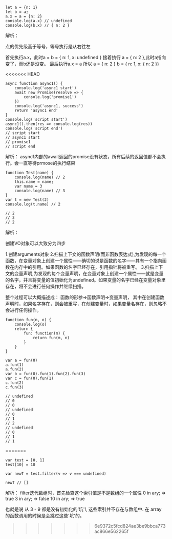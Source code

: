 ```
let a = {n: 1}
let b = a;
a.x = a = {n: 2}
console.log(a.x) // undefined
console.log(b.x) // { n: 2 }
```
解析：

点的优先级高于等号，等号执行是从右往左

首先执行a.x，此时a = b = { n: 1, x: undefined }
接着执行 a = { n: 2 },此时a指向变了，而b还是没变。
最后执行a.x = a
所以 a = { n: 2 } b = { n: 1, x: { n: 2 }}



<<<<<<< HEAD
```
async function async1() {
    console.log('async1 start')
    await new Promise(resolve => {
        console.log('promise1')
    })
    console.log('async1, success')
    return 'async1 end'
}
console.log('script start')
async1().then(res => console.log(res))
console.log('script end')
// script start
// async1 start
// promise1
// script end
```
解析：
async1内部的await返回的promise没有状态，所有后续的返回值都不会执行。会一直等待prmose的执行结果




```
function Test(name) {
    console.log(name) // 2
    this.name = name;
    var name = 3
    console.log(name) // 3
}
var t = new Test(2)
console.log(t.name) // 2

// 2
// 3
// 2
```
解析：
    
创建VO对象可以大致分为四步

1.创建arguments对象
2.扫描上下文的函数声明(而非函数表达式),为发现的每一个函数，在变量对象上创建一个属性——确切的说是函数的名字——其有一个指向函数在内存中的引用。如果函数的名字已经存在，引用指针将被重写。
3.扫描上下文的变量声明,为发现的每个变量声明，在变量对象上创建一个属性——就是变量的名字，并且将变量的值初始化为undefined。如果变量的名字已经在变量对象里存在，将不会进行任何操作并继续扫描。

整个过程可以大概描述成： 函数的形参=>函数声明=>变量声明， 其中在创建函数声明时，如果名字存在，则会被重写，在创建变量时，如果变量名存在，则忽略不会进行任何操作。



```
function fun(n, o) {
    console.log(o)
    return {
        fun: function(m) {
            return fun(m, n)
        }
    }
}

var a = fun(0)
a.fun(1)
a.fun(2)
var b = fun(0).fun(1).fun(2).fun(3)
var c = fun(0).fun(1)
c.fun(2)
c.fun(3)

// undefined
// 0
// 0
// undefined
// 0
// 1
// 2
// undefined
// 0
// 1
// 1
```
=======

```
var test = [0, 1]
test[10] = 10

var newT = test.filter(v => v === undefined)

newT // []
```

解析：
filter迭代数组时，首先检查这个索引值是不是数组的一个属性
0 in ary; => true
3 in ary; => false
10 in ary; => true

也就是说 从 3 - 9 都是没有初始化的'坑'!, 这些索引并不存在与数组中. 在 array 的函数调用的时候是会跳过这些'坑'的。

>>>>>>> 6e9372c5fcd824ae3be9bbca773ac866e562265f
